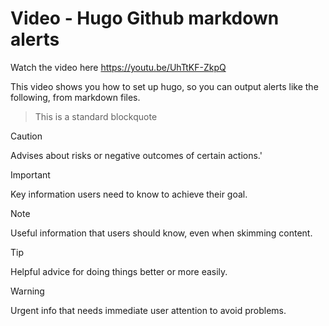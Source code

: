 # Video - Hugo Github markdown alerts

Watch the video here https://youtu.be/UhTtKF-ZkpQ

This video shows you how to set up hugo, so you can output alerts like the following, from markdown files.

> This is a standard blockquote

> [!CAUTION]
> Advises about risks or negative outcomes of certain actions.'

> [!IMPORTANT]
> Key information users need to know to achieve their goal.

> [!NOTE]
> Useful information that users should know, even when skimming content.

> [!TIP]
> Helpful advice for doing things better or more easily.

> [!WARNING]
> Urgent info that needs immediate user attention to avoid problems.

